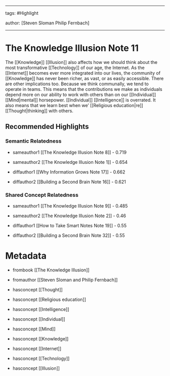 




---

tags: #Highlight

author: [Steven Sloman Philip Fernbach]

---
# The Knowledge Illusion Note 11




The  [[Knowledge]]   [[Illusion]]  also affects how we should think about the most transformative  [[Technology]]  of our age, the Internet. As the  [[Internet]]  becomes ever more integrated into our lives, the community of  [[Knowledge]]  has never been richer, as vast, or as easily accessible. There are other implications too. Because we think communally, we tend to operate in teams. This means that the contributions we make as individuals depend more on our ability to work with others than on our  [[Individual]]   [[Mind|mental]]  horsepower.  [[Individual]]   [[Intelligence]]  is overrated. It also means that we learn best when we’ [[Religious education|re]]   [[Thought|thinking]]  with others.


## Recommended Highlights

### Semantic Relatedness


- sameauthor1 [[The Knowledge Illusion Note 8]] - 0.719

- sameauthor2 [[The Knowledge Illusion Note 1]] - 0.654

- diffauthor1 [[Why Information Grows Note 17]] - 0.662

- diffauthor2 [[Building a Second Brain Note 16]] - 0.621
### Shared Concept Relatedness


- sameauthor1 [[The Knowledge Illusion Note 9]] - 0.485

- sameauthor2 [[The Knowledge Illusion Note 2]] - 0.46

- diffauthor1 [[How to Take Smart Notes Note 19]] - 0.55

- diffauthor2 [[Building a Second Brain Note 32]] - 0.55
# Metadata


- frombook [[The Knowledge Illusion]]

- fromauthor [[Steven Sloman and Philip Fernbach]]

- hasconcept [[Thought]]

- hasconcept [[Religious education]]

- hasconcept [[Intelligence]]

- hasconcept [[Individual]]

- hasconcept [[Mind]]

- hasconcept [[Knowledge]]

- hasconcept [[Internet]]

- hasconcept [[Technology]]

- hasconcept [[Illusion]]